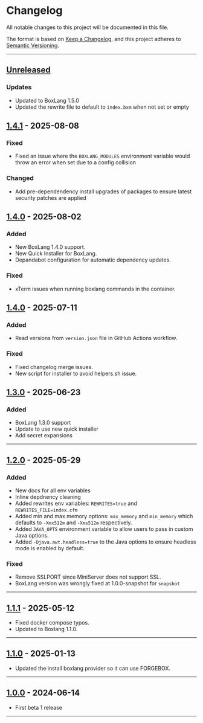 # Changelog

All notable changes to this project will be documented in this file.

The format is based on [Keep a Changelog](https://keepachangelog.com/en/1.0.0/),
and this project adheres to [Semantic Versioning](https://semver.org/spec/v2.0.0.html).

* * *

## [Unreleased]

### Updates

- Updated to BoxLang 1.5.0
- Updated the rewrite file to default to `index.bxm` when not set or empty

## [1.4.1] - 2025-08-08

### Fixed

- Fixed an issue where the `BOXLANG_MODULES` environment variable would throw an error when set due to a config collision

### Changed

- Add pre-dependendency install upgrades of packages to ensure latest security patches are applied

## [1.4.0] - 2025-08-02

### Added

- New BoxLang 1.4.0 support.
- New Quick Installer for BoxLang.
- Depandabot configuration for automatic dependency updates.

### Fixed

- xTerm issues when running boxlang commands in the container.

## [1.4.0] - 2025-07-11

### Added

- Read versions from `version.json` file in GitHub Actions workflow.

### Fixed

- Fixed changelog merge issues.
- New script for installer to avoid helpers.sh issue.

## [1.3.0] - 2025-06-23

### Added

- BoxLang 1.3.0 support
- Update to use new quick installer
- Add secret expansions

* * *

## [1.2.0] - 2025-05-29

### Added

- New docs for all env variables
- Inline depdnency cleaning
- Added rewrites env variables: `REWRITES=true` and `REWRITES_FILE=index.cfm`
- Added min and max memory options: `max_memory` and `min_memory` which defaults to `-Xmx512m` and `-Xms512m` respectively.
- Added `JAVA_OPTS` environment variable to allow users to pass in custom Java options.
- Added `-Djava.awt.headless=true` to the Java options to ensure headless mode is enabled by default.

### Fixed

- Remove SSLPORT since MiniServer does not support SSL.
- BoxLang version was wrongly fixed at 1.0.0-snapshot for `snapshot`

* * *

## [1.1.1] - 2025-05-12

- Fixed docker compose typos.
- Updated to Boxlang 1.1.0.

* * *

## [1.1.0] - 2025-01-13

- Updated the install boxlang provider so it can use FORGEBOX.

* * *

## [1.0.0] - 2024-06-14

- First beta 1 release

* * *

[unreleased]: https://github.com/ortus-boxlang/boxlang-docker/compare/v1.4.1...HEAD
[1.4.1]: https://github.com/ortus-boxlang/boxlang-docker/compare/v1.4.0...v1.4.1
[1.4.0]: https://github.com/ortus-boxlang/boxlang-docker/compare/v1.3.0...v1.4.0
[1.3.0]: https://github.com/ortus-boxlang/boxlang-docker/compare/v1.2.0...v1.3.0
[1.2.0]: https://github.com/ortus-boxlang/boxlang-docker/compare/v1.1.1...v1.2.0
[1.1.1]: https://github.com/ortus-boxlang/boxlang-docker/compare/v1.1.0...v1.1.1
[1.1.0]: https://github.com/ortus-boxlang/boxlang-docker/compare/v1.0.0...v1.1.0
[1.0.0]: https://github.com/ortus-boxlang/boxlang-docker/compare/v1.0.0...v1.0.0
